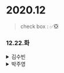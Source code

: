 # 2020.12

> check box : ✅❎


### 12.22.화

<details>
<summary>김수빈</summary>

|Check|To Do|
|:---:|---|
|✅|TODOLIST1|
||TODOLIST1|
 
</details>

<details>
<summary>박주영</summary>

|Check|To Do|
|:---:|---|
|✅|TODOLIST1|
||TODOLIST1|
 
</details>
